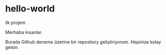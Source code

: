 # hello-world
ilk projem

Merhaba insanlar.

Burada Github deneme üzerine bir repository geliştiriyorum. Hepinize kolay gelsin.
